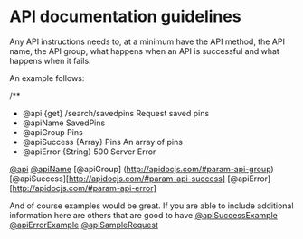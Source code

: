 # API documentation guidelines

Any API instructions needs to, at a minimum have the API method, the API name, the API group, what happens when an API is successful and what happens when it fails.

An example follows:


/**
 * @api {get} /search/savedpins Request saved pins
 * @apiName SavedPins
 * @apiGroup Pins
 * @apiSuccess {Array} Pins An array of pins
 * @apiError {String} 500 Server Error


[@api](http://apidocjs.com/#param-api)
[@apiName](http://apidocjs.com/#param-api-name)
[@apiGroup] (http://apidocjs.com/#param-api-group)
[@apiSuccess][http://apidocjs.com/#param-api-success]
[@apiError][http://apidocjs.com/#param-api-error]

And of course examples would be great. If you are able to include additional information here are others that are good to have
[@apiSuccessExample](http://apidocjs.com/#param-api-success-example)
[@apiErrorExample](http://apidocjs.com/#param-api-error-example)
[@apiSampleRequest](http://apidocjs.com/#param-api-sample-request)
